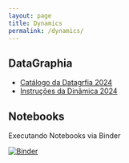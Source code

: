 ```yaml
---
layout: page
title: Dynamics
permalink: /dynamics/
---
```


## DataGraphia

* [Catálogo da Datagrfia 2024](https://docs.google.com/presentation/d/1IN1PcAOksZj0FMXenZxaTlDea8LYk8t2CX2zEyLHFCU/edit?usp=sharing)
* [Instruções da Dinâmica 2024](https://docs.google.com/presentation/d/1qF2ho1ySlPOlwViyV4fqYghydje0cx8JtAzZ3kMuQj8/edit?usp=sharing)

## Notebooks

Executando Notebooks via Binder

[![Binder](https://mybinder.org/badge_logo.svg)](https://mybinder.org/v2/gh/datasci4health/home/HEAD?urlpath=lab)
